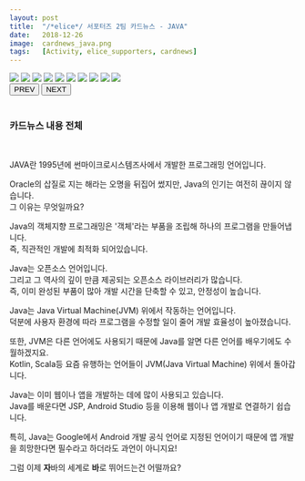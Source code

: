 ```yaml
---
layout: post
title:  "/*elice*/ 서포터즈 2팀 카드뉴스 - JAVA"
date:   2018-12-26
image:  cardnews_java.png
tags:   [Activity, elice_supporters, cardnews]
---
```



<link href="cardnews/styles.css" rel="stylesheet">

<div class="container">
<div class="album">
<div class="images">
<img src="/images/cardnews/java0.png">
<img src="/images/cardnews/java1.png">
<img src="/images/cardnews/java2.png">
<img src="/images/cardnews/java3.png">
<img src="/images/cardnews/java4.png">
<img src="/images/cardnews/java5.png">
<img src="/images/cardnews/java6.png">
<img src="/images/cardnews/java7.png">
<img src="/images/cardnews/java8.png">
<img src="/images/cardnews/java9.png">
</div>
</div>
<button class="prev">PREV</button>
<button class="next">NEXT</button>  
</div>
<script>
let num_img = document.images.length;
</script>
<script src="cardnews/script.js"></script>


<br>

### 카드뉴스 내용 전체

<br>

JAVA란 1995년에 썬마이크로시스템즈사에서 개발한 프로그래밍 언어입니다.  
  
Oracle의 삽질로 지는 해라는 오명을 뒤집어 썼지만, Java의 인기는 여전히 끊이지 않습니다.  
그 이유는 무엇일까요?  
  
Java의 객체지향 프로그래밍은 '객체'라는 부품을 조립해 하나의 프로그램을 만들어냅니다.  
즉, 직관적인 개발에 최적화 되어있습니다.  
  
Java는 오픈소스 언어입니다.  
그리고 그 역사의 깊이 만큼 제공되는 오픈소스 라이브러리가 많습니다.  
즉, 이미 완성된 부품이 많아 개발 시간을 단축할 수 있고, 안정성이 높습니다.  
  
Java는 Java Virtual Machine(JVM) 위에서 작동하는 언어입니다.  
덕분에 사용자 환경에 따라 프로그램을 수정할 일이 줄어 개발 효율성이 높아졌습니다.  
  
또한, JVM은 다른 언어에도 사용되기 때문에 Java를 알면 다른 언어를 배우기에도 수월하겠지요.  
Kotlin, Scala등 요즘 유행하는 언어들이 JVM(Java Virtual Machine) 위에서 돌아갑니다.  
  
Java는 이미 웹이나 앱을 개발하는 데에 많이 사용되고 있습니다.  
Java를 배운다면 JSP, Android Studio 등을 이용해 웹이나 앱 개발로 연결하기 쉽습니다.  
  
특히, Java는 Google에서 Android 개발 공식 언어로 지정된 언어이기 때문에 앱 개발을 희망한다면 필수라고 하더라도 과언이 아니지요!  
  
그럼 이제 **자**바의 세계로 **바**로 뛰어드는건 어떨까요?